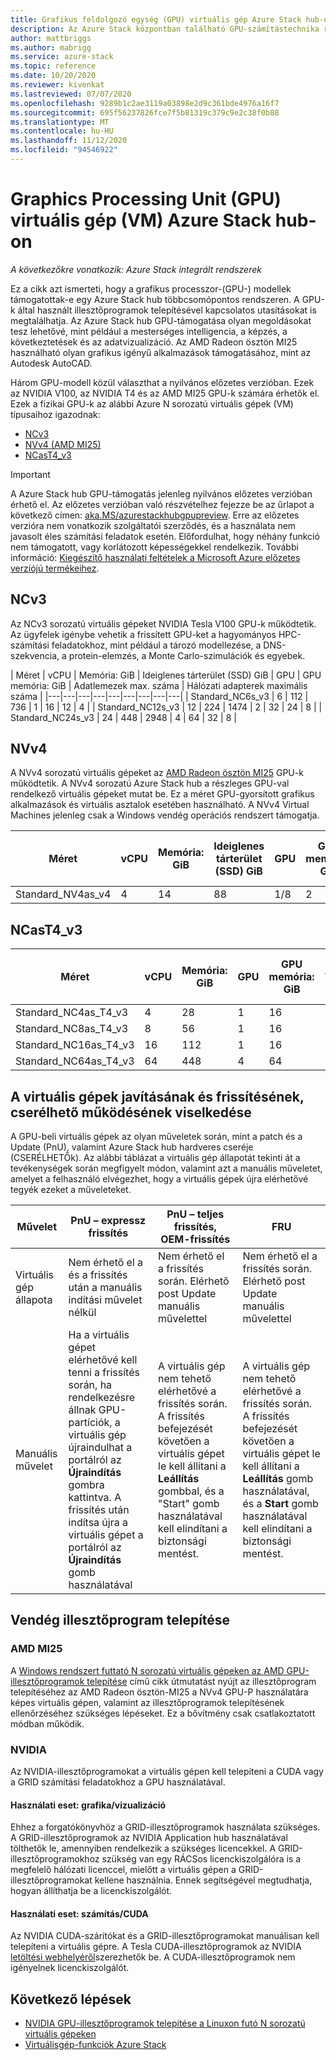 ```yaml
---
title: Grafikus feldolgozó egység (GPU) virtuális gép Azure Stack hub-on
description: Az Azure Stack központban található GPU-számítástechnika referenciája.
author: mattbriggs
ms.author: mabrigg
ms.service: azure-stack
ms.topic: reference
ms.date: 10/20/2020
ms.reviewer: kivenkat
ms.lastreviewed: 07/07/2020
ms.openlocfilehash: 9289b1c2ae3119a03898e2d9c361bde4976a16f7
ms.sourcegitcommit: 695f56237826fce7f5b81319c379c9e2c38f0b88
ms.translationtype: MT
ms.contentlocale: hu-HU
ms.lasthandoff: 11/12/2020
ms.locfileid: "94546922"
---
```

# <a name="graphics-processing-unit-gpu-virtual-machine-vm-on-azure-stack-hub"></a>Graphics Processing Unit (GPU) virtuális gép (VM) Azure Stack hub-on

*A következőkre vonatkozik: Azure Stack integrált rendszerek*

Ez a cikk azt ismerteti, hogy a grafikus processzor-(GPU-) modellek támogatottak-e egy Azure Stack hub többcsomópontos rendszeren. A GPU-k által használt illesztőprogramok telepítésével kapcsolatos utasításokat is megtalálhatja. Az Azure Stack hub GPU-támogatása olyan megoldásokat tesz lehetővé, mint például a mesterséges intelligencia, a képzés, a következtetések és az adatvizualizáció. Az AMD Radeon ösztön MI25 használható olyan grafikus igényű alkalmazások támogatásához, mint az Autodesk AutoCAD.

Három GPU-modell közül választhat a nyilvános előzetes verzióban. Ezek az NVIDIA V100, az NVIDIA T4 és az AMD MI25 GPU-k számára érhetők el. Ezek a fizikai GPU-k az alábbi Azure N sorozatú virtuális gépek (VM) típusaihoz igazodnak:
- [NCv3](/azure/virtual-machines/ncv3-series)
- [NVv4 (AMD MI25)](/azure/virtual-machines/nvv4-series)
- [NCasT4_v3](/azure/virtual-machines/nct4-v3-series)

> [!IMPORTANT]  
> A Azure Stack hub GPU-támogatás jelenleg nyilvános előzetes verzióban érhető el. Az előzetes verzióban való részvételhez fejezze be az űrlapot a következő címen: [aka.MS/azurestackhubgpupreview](https://aka.ms/azurestackhubgpupreview).
> Erre az előzetes verzióra nem vonatkozik szolgáltatói szerződés, és a használata nem javasolt éles számítási feladatok esetén. Előfordulhat, hogy néhány funkció nem támogatott, vagy korlátozott képességekkel rendelkezik.
> További információ: [Kiegészítő használati feltételek a Microsoft Azure előzetes verziójú termékeihez](https://azure.microsoft.com/support/legal/preview-supplemental-terms/).

## <a name="ncv3"></a>NCv3

Az NCv3 sorozatú virtuális gépeket NVIDIA Tesla V100 GPU-k működtetik. Az ügyfelek igénybe vehetik a frissített GPU-ket a hagyományos HPC-számítási feladatokhoz, mint például a tározó modellezése, a DNS-szekvencia, a protein-elemzés, a Monte Carlo-szimulációk és egyebek. 

| Méret | vCPU | Memória: GiB | Ideiglenes tárterület (SSD) GiB | GPU | GPU memória: GiB | Adatlemezek max. száma | Hálózati adapterek maximális száma |
|---|---|---|---|---|---|---|---|---|
| Standard_NC6s_v3    | 6  | 112 | 736  | 1 | 16 | 12 | 4 |
| Standard_NC12s_v3   | 12 | 224 | 1474 | 2 | 32 | 24 | 8 |
| Standard_NC24s_v3   | 24 | 448 | 2948 | 4 | 64 | 32 | 8 |

## <a name="nvv4"></a>NVv4

A NVv4 sorozatú virtuális gépeket az [AMD Radeon ösztön MI25](https://www.amd.com/en/products/professional-graphics/instinct-MI25) GPU-k működtetik. A NVv4 sorozatú Azure Stack hub a részleges GPU-val rendelkező virtuális gépeket mutat be. Ez a méret GPU-gyorsított grafikus alkalmazások és virtuális asztalok esetében használható. A NVv4 Virtual Machines jelenleg csak a Windows vendég operációs rendszert támogatja. 

| Méret | vCPU | Memória: GiB | Ideiglenes tárterület (SSD) GiB | GPU | GPU memória: GiB | Adatlemezek max. száma | Hálózati adapterek maximális száma | 
| --- | --- | --- | --- | --- | --- | --- | --- |   
| Standard_NV4as_v4 |4 |14 |88 | 1/8 | 2 | 4 | 2 | 

## <a name="ncast4_v3"></a>NCasT4_v3

| Méret | vCPU | Memória: GiB | GPU | GPU memória: GiB | Adatlemezek max. száma | Hálózati adapterek maximális száma | 
| --- | --- | --- | --- | --- | --- | --- |
| Standard_NC4as_T4_v3 |4 |28 | 1 | 16 | 8 | 4 | 
| Standard_NC8as_T4_v3 |8 |56 | 1 | 16 | 16 | 8 | 
| Standard_NC16as_T4_v3 |16 |112 | 1 | 16 | 32 | 8 | 
| Standard_NC64as_T4_v3 |64 |448 | 4 | 64 | 32 | 8 |

## <a name="patch-and-update-fru-behavior-of-vms"></a>A virtuális gépek javításának és frissítésének, cserélhető működésének viselkedése 

A GPU-beli virtuális gépek az olyan műveletek során, mint a patch és a Update (PnU), valamint Azure Stack hub hardveres cseréje (CSERÉLHETŐk). Az alábbi táblázat a virtuális gép állapotát tekinti át a tevékenységek során megfigyelt módon, valamint azt a manuális műveletet, amelyet a felhasználó elvégezhet, hogy a virtuális gépek újra elérhetővé tegyék ezeket a műveleteket. 

| Művelet | PnU – expressz frissítés | PnU – teljes frissítés, OEM-frissítés | FRU | 
| --- | --- | --- | --- | 
| Virtuális gép állapota  | Nem érhető el a és a frissítés után a manuális indítási művelet nélkül | Nem érhető el a frissítés során. Elérhető post Update manuális művelettel | Nem érhető el a frissítés során. Elérhető post Update manuális művelettel| 
| Manuális művelet | Ha a virtuális gépet elérhetővé kell tenni a frissítés során, ha rendelkezésre állnak GPU-partíciók, a virtuális gép újraindulhat a portálról az **Újraindítás** gombra kattintva. A frissítés után indítsa újra a virtuális gépet a portálról az **Újraindítás** gomb használatával | A virtuális gép nem tehető elérhetővé a frissítés során. A frissítés befejezését követően a virtuális gépet le kell állítani a **Leállítás** gombbal, és a "Start" gomb használatával kell elindítani a biztonsági mentést. | A virtuális gép nem tehető elérhetővé a frissítés során. A frissítés befejezését követően a virtuális gépet le kell állítani a **Leállítás** gomb használatával, és a **Start** gomb használatával kell elindítani a biztonsági mentést.| 

## <a name="guest-driver-installation"></a>Vendég illesztőprogram telepítése

### <a name="amd-mi25"></a>AMD MI25

A [Windows rendszert futtató N sorozatú virtuális gépeken az AMD GPU-illesztőprogramok telepítése](/azure/virtual-machines/windows/n-series-amd-driver-setup) című cikk útmutatást nyújt az illesztőprogram telepítéséhez az AMD Radeon ösztön-MI25 a NVv4 GPU-P használatára képes virtuális gépen, valamint az illesztőprogramok telepítésének ellenőrzéséhez szükséges lépéseket. Ez a bővítmény csak csatlakoztatott módban működik.

### <a name="nvidia"></a>NVIDIA

Az NVIDIA-illesztőprogramokat a virtuális gépen kell telepíteni a CUDA vagy a GRID számítási feladatokhoz a GPU használatával.

#### <a name="use-case-graphicsvisualization"></a>Használati eset: grafika/vizualizáció

Ehhez a forgatókönyvhöz a GRID-illesztőprogramok használata szükséges. A GRID-illesztőprogramok az NVIDIA Application hub használatával tölthetők le, amennyiben rendelkezik a szükséges licencekkel. A GRID-illesztőprogramokhoz szükség van egy RÁCSos licenckiszolgálóra is a megfelelő hálózati licenccel, mielőtt a virtuális gépen a GRID-illesztőprogramokat kellene használnia. Ennek segítségével megtudhatja, hogyan állíthatja be a licenckiszolgálót.

#### <a name="use-case-computecuda"></a>Használati eset: számítás/CUDA

Az NVIDIA CUDA-szárítókat és a GRID-illesztőprogramokat manuálisan kell telepíteni a virtuális gépre. A Tesla CUDA-illesztőprogramok az NVIDIA [letöltési webhelyéről](https://www.nvidia.com/Download/index.aspx)szerezhetők be. A CUDA-illesztőprogramok nem igényelnek licenckiszolgálót.

## <a name="next-steps"></a>Következő lépések

- [NVIDIA GPU-illesztőprogramok telepítése a Linuxon futó N sorozatú virtuális gépeken](/azure/virtual-machines/linux/n-series-driver-setup)
- [Virtuálisgép-funkciók Azure Stack](azure-stack-vm-considerations.md)